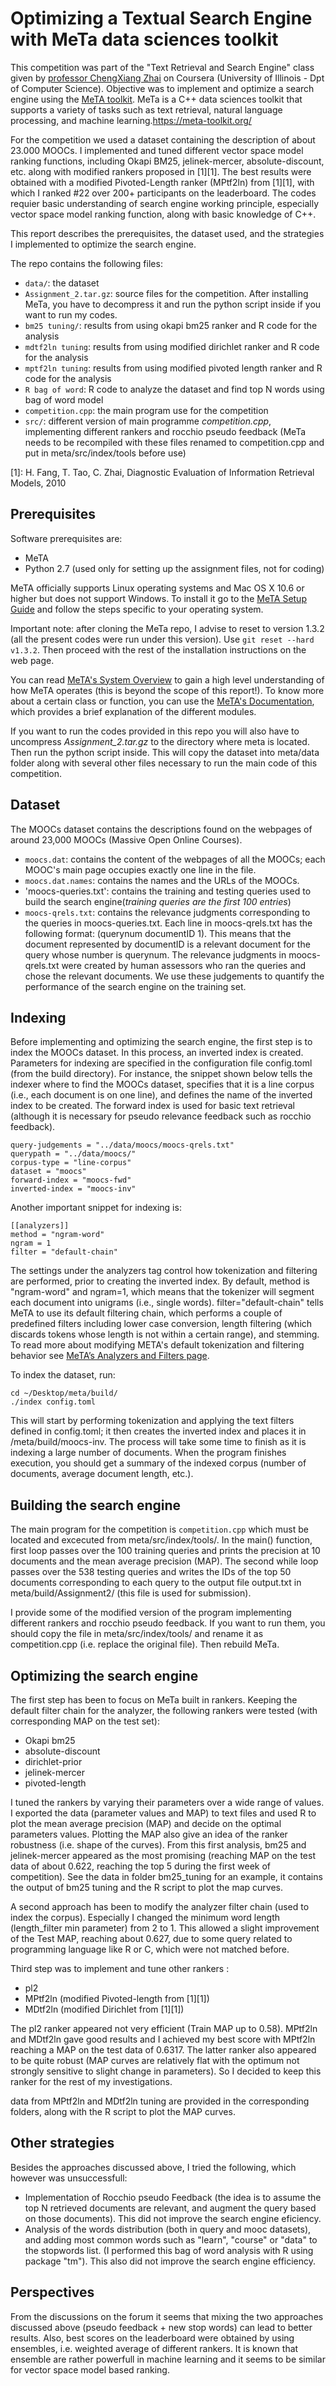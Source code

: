 # Optimizing a Textual Search Engine with MeTa data sciences toolkit

This competition was part of the "Text Retrieval and Search Engine" class given by [professor ChengXiang Zhai](http://czhai.cs.illinois.edu/) on Coursera (University of Illinois - Dpt of Computer Science). Objective was to implement and optimize a search engine using the [MeTA toolkit](https://meta-toolkit.org/). MeTa is a C++ data sciences toolkit that supports a variety of tasks such as text retrieval, natural language processing, and machine learning.https://meta-toolkit.org/

For the competition we used a dataset containing the description of about 23.000 MOOCs.
I implemented and tuned different vector space model ranking functions, including Okapi BM25, jelinek-mercer, absolute-discount, etc. along with modified rankers proposed in [1][1]. The best results were obtained with a modified Pivoted-Length ranker (MPtf2ln) from [1][1], with which I ranked #22 over 200+ participants on the leaderboard. The codes requier basic understanding of search engine working principle, especially vector space model ranking function, along with basic knowledge of C++.

This report describes the prerequisites, the dataset used, and the strategies I implemented to optimize the search engine.

The repo contains the following files:

* `data/`: the dataset
* `Assignment_2.tar.gz`: source files for the competition. After installing MeTa, you have to decompress it and run the python script inside if you want to run my codes.
* `bm25 tuning/`: results from using okapi bm25 ranker and R code for the analysis
* `mdtf2ln tuning`: results from using modified dirichlet ranker and R code for the analysis
* `mptf2ln tuning`: results from using modified pivoted length ranker and R code for the analysis
* `R bag of word`: R code to analyze the dataset and find top N words using bag of word model
* `competition.cpp`: the main program use for the competition
* `src/`: different version of main programme *competition.cpp*, implementing different rankers and rocchio pseudo feedback (MeTa needs to be recompiled with these files renamed to competition.cpp and put in meta/src/index/tools before use)

[1]: H. Fang, T. Tao, C. Zhai, Diagnostic Evaluation of Information Retrieval Models, 2010

## Prerequisites

Software prerequisites are:

* MeTA
* Python 2.7 (used only for setting up the assignment files, not for coding)

MeTA officially supports Linux operating systems and Mac OS X 10.6 or higher but does not support Windows. To install it go to the [MeTA Setup Guide](https://meta-toolkit.github.io/meta/setup-guide.html) and follow the steps specific to your operating system. 

Important note: after cloning the MeTa repo, I advise to reset to version 1.3.2 (all the present codes were run under this version). Use `git reset --hard v1.3.2`. Then proceed with the rest of the installation instructions on the web page.

You can read [MeTA's System Overview](https://meta-toolkit.github.io/meta/overview-tutorial.html) to gain a high level understanding of how MeTA operates (this is beyond the scope of this report!). To know more about a certain class or function, you can use the [MeTA's Documentation](https://meta-toolkit.github.io/meta/doxygen/namespaces.html), which provides a brief explanation of the different modules.

If you want to run the codes provided in this repo you will also have to uncompress *Assignment_2.tar.gz* to the directory where meta is located. Then run the python script inside. This will copy the dataset into meta/data folder along with several other files necessary to run the main code of this competition.

## Dataset

The MOOCs dataset contains the descriptions found on the webpages of around 23,000 MOOCs (Massive Open Online Courses).

* `moocs.dat`: contains the content of the webpages of all the MOOCs; each MOOC's main page occupies exactly one line in the file.
* `moocs.dat.names`: contains the names and the URLs of the MOOCs.
* 'moocs-queries.txt': contains the training and testing queries used to build the search engine(*training queries are the first 100 entries*)
* `moocs-qrels.txt`: contains the relevance judgments corresponding to the queries in moocs-queries.txt. Each line in moocs-qrels.txt has the following format: (querynum documentID 1). This means that the document represented by documentID is a relevant document for the query whose number is querynum. The relevance judgments in moocs-qrels.txt were created by human assessors who ran the queries and chose the relevant documents. We use these judgements to quantify the performance of the search engine on the training set.

## Indexing

Before implementing and optimizing the search engine, the first step is to index the MOOCs dataset. In this process, an inverted index is created. Parameters for indexing are specified in the configuration file config.toml (from the build directory). For instance, the snippet shown below tells the indexer where to find the MOOCs dataset, specifies that it is a line corpus (i.e., each document is on one line), and defines the name of the inverted index to be created. The forward index is used for basic text retrieval (although it is necessary for pseudo relevance feedback such as rocchio feedback).

```
query-judgements = "../data/moocs/moocs-qrels.txt"
querypath = "../data/moocs/"
corpus-type = "line-corpus"
dataset = "moocs"
forward-index = "moocs-fwd"
inverted-index = "moocs-inv"
```

Another important snippet for indexing is:

```
[[analyzers]]
method = "ngram-word"
ngram = 1
filter = "default-chain"
```

The settings under the analyzers tag control how tokenization and filtering are performed, prior to creating the inverted index. By default, method is "ngram-word" and ngram=1, which means that the tokenizer will segment each document into unigrams (i.e., single words). filter="default-chain" tells MeTA to use its default filtering chain, which performs a couple of predefined filters including lower case conversion, length filtering (which discards tokens whose length is not within a certain range), and stemming. To read more about modifying META's default tokenization and filtering behavior see [MeTA’s Analyzers and Filters page](https://meta-toolkit.github.io/meta/analyzers-filters-tutorial.html).

To index the dataset, run:

```
cd ~/Desktop/meta/build/
./index config.toml
```

This will start by performing tokenization and applying the text filters defined in config.toml; it then creates the inverted index and places it in /meta/build/moocs-inv. The process will take some time to finish as it is indexing a large number of documents. When the program finishes execution, you should get a summary of the indexed corpus (number of documents, average document length, etc.).

## Building the search engine

The main program for the competition is `competition.cpp` which must be located and excecuted from meta/src/index/tools/. In the main() function, first loop passes over the 100 training queries and prints the precision at 10 documents and the mean average precision (MAP). The second while loop passes over the 538 testing queries and writes the IDs of the top 50 documents corresponding to each query to the output file output.txt in meta/build/Assignment2/ (this file is used for submission).

I provide some of the modified version of the program implementing different rankers and rocchio pseudo feedback. If you want to run them, you should copy the file in meta/src/index/tools/ and rename it as competition.cpp (i.e. replace the original file). Then rebuild MeTa.

## Optimizing the search engine

The first step has been to focus on MeTa built in rankers. Keeping the default filter chain for the analyzer, the following rankers were tested (with corresponding MAP on the test set):

* Okapi bm25
* absolute-discount
* dirichlet-prior
* jelinek-mercer
* pivoted-length

I tuned the rankers by varying their parameters over a wide range of values.
I exported the data (parameter values and MAP) to text files and used R to plot the mean average precision (MAP) and decide on the optimal parameters values. Plotting the MAP also give an idea of the ranker robustness (i.e. shape of the curves). From this first analysis, bm25 and jelinek-mercer appeared as the most promising (reaching MAP on the test data of about 0.622, reaching the top 5 during the first week of competition). See the data in folder bm25_tuning for an example, it contains the output of bm25 tuning and the R script to plot the map curves.

A second approach has been to modify the analyzer filter chain (used to index the corpus).
Especially I changed the minimum word length (length_filter min parameter) from 2 to 1.
This allowed a slight improvement of the Test MAP, reaching about 0.627, due to some query related to programming language like R or C, which were not matched before.

Third step was to implement and tune other rankers :

* pl2
* MPtf2ln (modified Pivoted-length from [1][1])
* MDtf2ln (modified Dirichlet from [1][1])

The pl2 ranker appeared not very efficient (Train MAP up to 0.58).
MPtf2ln and MDtf2ln gave good results and I achieved my best score with MPtf2ln reaching a MAP on the test data of 0.6317. The latter ranker also appeared to be quite robust (MAP curves are relatively flat with the optimum not strongly sensitive to slight change in parameters). So I decided to keep this ranker for the rest of my investigations.

data from MPtf2ln and MDtf2ln tuning are provided in the corresponding folders, along with the R script to plot the MAP curves.

## Other strategies

Besides the approaches discussed above, I tried the following, which however was unsuccessfull:

* Implementation of Rocchio pseudo Feedback (the idea is to assume the top N retrieved documents are relevant, and augment the query based on those documents). This did not improve the search engine eficiency.
* Analysis of the words distribution (both in query and mooc datasets), and adding most common words such as "learn", "course" or "data" to the stopwords list. (I performed this bag of word analysis with R using package "tm"). This also did not improve the search engine efficiency.

## Perspectives

From the discussions on the forum it seems that mixing the two approaches discussed above (pseudo feedback + new stop words) can lead to better results. Also, best scores on the leaderboard were obtained by using ensembles, i.e. weighted average of different rankers. It is known that ensemble are rather powerfull in machine learning and it seems to be similar for vector space model based ranking.

